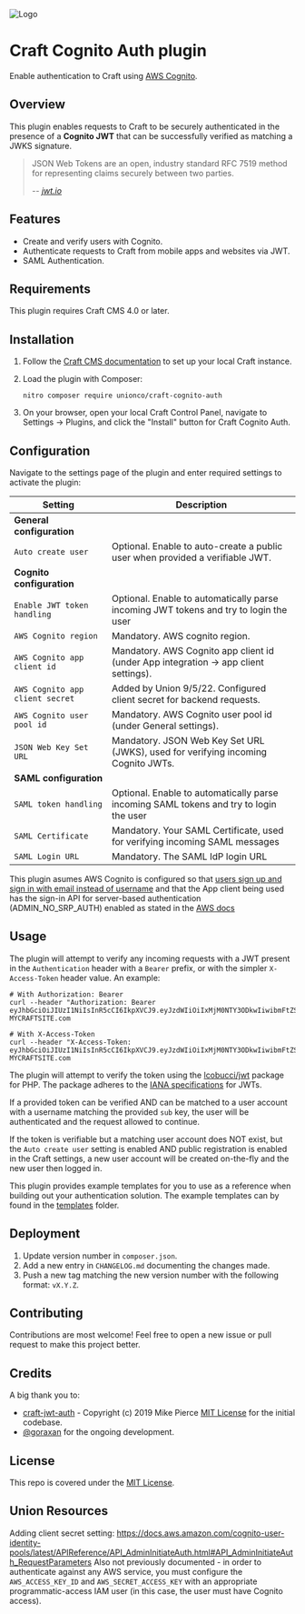 ![Logo](resources/img/plugin-logo.png)

# Craft Cognito Auth plugin

Enable authentication to Craft using [AWS Cognito](https://aws.amazon.com/cognito/).

## Overview

This plugin enables requests to Craft to be securely authenticated in the presence of a **Cognito JWT** that can be successfully verified as matching a JWKS signature.

> JSON Web Tokens are an open, industry standard RFC 7519 method for representing claims securely between two parties.
>
> -- <cite>[jwt.io](https://jwt.io/)</cite>

## Features
- Create and verify users with Cognito.
- Authenticate requests to Craft from mobile apps and websites via JWT.
- SAML Authentication.

## Requirements

This plugin requires Craft CMS 4.0 or later.

## Installation

1. Follow the [Craft CMS documentation](https://craftcms.com/docs/nitro/2.x/plugin-development.html) to set up your local Craft instance.

2. Load the plugin with Composer:

    `nitro composer require unionco/craft-cognito-auth`

3. On your browser, open your local Craft Control Panel, navigate to Settings → Plugins, and click the "Install" button for Craft Cognito Auth.

## Configuration

Navigate to the settings page of the plugin and enter required settings to activate the plugin:

| Setting                    | Description                                                                                 |
| -------------------------- | ------------------------------------------------------------------------------------------- |
| **General configuration**  |                                                                                             |
| `Auto create user`         | Optional. Enable to auto-create a public user when provided a verifiable JWT.               |
| **Cognito configuration**  |                                                                                             |
| `Enable JWT token handling`| Optional. Enable to automatically parse incoming JWT tokens and try to login the user
| `AWS Cognito region`       | Mandatory. AWS cognito region.                                                              |
| `AWS Cognito app client id`| Mandatory. AWS Cognito app client id (under App integration -> app client settings).        |
| `AWS Cognito app client secret` | Added by Union 9/5/22. Configured client secret for backend requests. |
| `AWS Cognito user pool id` | Mandatory. AWS Cognito user pool id (under General settings).                               |
| `JSON Web Key Set URL`     | Mandatory. JSON Web Key Set URL (JWKS), used for verifying incoming Cognito JWTs.           |
| **SAML configuration**     |                                                                                             |
| `SAML token handling`      | Optional. Enable to automatically parse incoming SAML tokens and try to login the user      |
| `SAML Certificate`         | Mandatory. Your SAML Certificate, used for verifying incoming SAML messages                 |
| `SAML Login URL`           | Mandatory. The SAML IdP login URL                                                           |

This plugin asumes AWS Cognito is configured so that [users sign up and sign in with email instead of username](https://docs.aws.amazon.com/cognito/latest/developerguide/user-pool-settings-attributes.html#user-pool-settings-aliases-settings-option-2) and that the App client being used has the sign-in API for server-based authentication (ADMIN_NO_SRP_AUTH) enabled as stated in the [AWS docs](https://docs.aws.amazon.com/cognito/latest/developerguide/amazon-cognito-user-pools-authentication-flow.html?icmpid=docs_cognito_console#amazon-cognito-user-pools-server-side-authentication-flow)

## Usage

The plugin will attempt to verify any incoming requests with a JWT present in the `Authentication` header with a `Bearer` prefix, or with the simpler `X-Access-Token` header value. An example:

```shell
# With Authorization: Bearer
curl --header "Authorization: Bearer eyJhbGciOiJIUzI1NiIsInR5cCI6IkpXVCJ9.eyJzdWIiOiIxMjM0NTY3ODkwIiwibmFtZSI6IkpvaG4gRG9lIiwiaWF0IjoxNTE2MjM5MDIyfQ.XbPfbIHMI6arZ3Y922BhjWgQzWXcXNrz0ogtVhfEd2o" MYCRAFTSITE.com

# With X-Access-Token
curl --header "X-Access-Token: eyJhbGciOiJIUzI1NiIsInR5cCI6IkpXVCJ9.eyJzdWIiOiIxMjM0NTY3ODkwIiwibmFtZSI6IkpvaG4gRG9lIiwiaWF0IjoxNTE2MjM5MDIyfQ.XbPfbIHMI6arZ3Y922BhjWgQzWXcXNrz0ogtVhfEd2o" MYCRAFTSITE.com
```

The plugin will attempt to verify the token using the [lcobucci/jwt](https://github.com/lcobucci/jwt) package for PHP. The package adheres to the [IANA specifications](https://www.iana.org/assignments/jwt/jwt.xhtml) for JWTs.

If a provided token can be verified AND can be matched to a user account with a username matching the provided `sub` key, the user will be authenticated and the request allowed to continue.

If the token is verifiable but a matching user account does NOT exist, but the `Auto create user` setting is enabled AND public registration is enabled in the Craft settings, a new user account will be created on-the-fly and the new user then logged in.

This plugin provides example templates for you to use as a reference when building out your authentication solution. The example templates can by found in the [templates](templates/) folder.

## Deployment

1. Update version number in `composer.json`.
2. Add a new entry in `CHANGELOG.md` documenting the changes made.
3. Push a new tag matching the new version number with the following format: `vX.Y.Z`.

## Contributing

Contributions are most welcome! Feel free to open a new issue or pull request to make this project better.

## Credits

A big thank you to:
- [craft-jwt-auth](https://github.com/edenspiekermann/craft-jwt-auth) - Copyright (c) 2019 Mike Pierce [MIT License](https://github.com/edenspiekermann/craft-jwt-auth/blob/develop/LICENSE.md) for the initial codebase.
- [@goraxan](https://github.com/goraxan) for the ongoing development.

## License

This repo is covered under the [MIT License](LICENSE).

## Union Resources
Adding client secret setting:
https://docs.aws.amazon.com/cognito-user-identity-pools/latest/APIReference/API_AdminInitiateAuth.html#API_AdminInitiateAuth_RequestParameters
Also not previously documented - in order to authenticate against any AWS service, you must configure the `AWS_ACCESS_KEY_ID` and `AWS_SECRET_ACCESS_KEY` with an appropriate programmatic-access IAM user (in this case, the user must have Cognito access).
